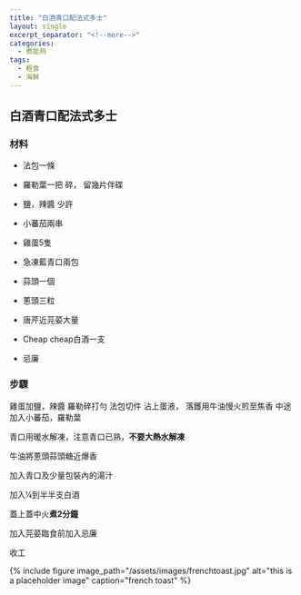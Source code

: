 ```yaml
---
title: "白酒青口配法式多士"
layout: single
excerpt_separator: "<!--more-->"
categories:
  - 煮能夠
tags:
  - 輕食
  - 海鮮
---
```


## 白酒青口配法式多士 

### 材料

* 法包一條
* 羅勒葉一把 碎， 留幾片伴碟
* 鹽，辣醬 少許
* 小蕃茄兩串
* 雞蛋5隻

* 急凍藍青口兩包
* 蒜頭一個
* 蔥頭三粒
* 唐芹近芫荽大量
* Cheap cheap白酒一支
* 忌廉


### 步驟

雞蛋加鹽，辣醬 羅勒碎打勻
法包切件
沾上蛋液， 落鑊用牛油慢火煎至焦香
中途加入小蕃茄，羅勒葉


青口用暖水解凍，注意青口已熟，**不要大熱水解凍**


牛油將蔥頭蒜頭糖近爆香


加入青口及少量包裝內的湯汁


加入¼到半半支白酒


蓋上蓋中火**煮2分鐘** 


加入芫荽臨食前加入忌廉


收工

{% include figure image_path="/assets/images/frenchtoast.jpg" alt="this is a placeholder image" caption="french toast" %}



